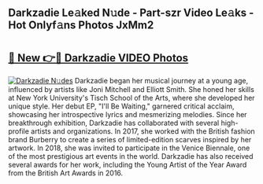 ## Darkzadie Le𝚊ked N𝚞de - Part-szr Video Le𝚊ks - Hot Onlyf𝚊ns Photos JxMm2

# <h2><a href="http://ac24753.deff.icu/?id=Darkzadie">🔗 New 👉🔴 Darkzadie VIDEO Photos</a></h2>

[![Darkzadie N𝚞des](https://i.imgur.com/rIISA9y.gif)](http://ac24753.deff.icu/?id=Darkzadie)
Darkzadie began her musical journey at a young age, influenced by artists like Joni Mitchell and Elliott Smith. She honed her skills at New York University's Tisch School of the Arts, where she developed her unique style. Her debut EP, "I'll Be Waiting," garnered critical acclaim, showcasing her introspective lyrics and mesmerizing melodies. Since her breakthrough exhibition, Darkzadie has collaborated with several high-profile artists and organizations. In 2017, she worked with the British fashion brand Burberry to create a series of limited-edition scarves inspired by her artwork. In 2018, she was invited to participate in the Venice Biennale, one of the most prestigious art events in the world. Darkzadie has also received several awards for her work, including the Young Artist of the Year Award from the British Art Awards in 2016.
